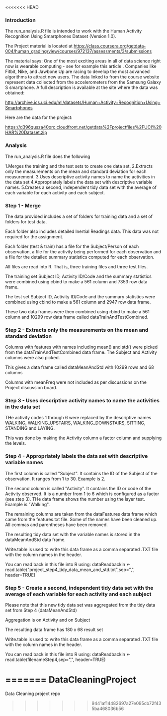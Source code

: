 <<<<<<< HEAD
### Introduction 

The run_analysis.R file is intended to work with the Human Activity Recognition 
Using Smartphones Dataset (Version 1.0).   

The Project material is located at 
https://class.coursera.org/getdata-004/human_grading/view/courses/972137/assessments/3/submissions


The material says: 
One of the most exciting areas in all of data science right now is wearable computing - see for example  this article . Companies like Fitbit, Nike, and Jawbone Up are racing to develop the most advanced algorithms to attract new users. The data linked to from the course website represent data collected from the accelerometers from the Samsung Galaxy S smartphone. A full description is available at the site where the data was obtained: 

http://archive.ics.uci.edu/ml/datasets/Human+Activity+Recognition+Using+Smartphones

Here are the data for the project: 

https://d396qusza40orc.cloudfront.net/getdata%2Fprojectfiles%2FUCI%20HAR%20Dataset.zip 

###  Analysis

The run_analysis.R file does the following

1.Merges the training and the test sets to create one data set.
2.Extracts only the measurements on the mean and standard deviation for each measurement. 
3.Uses descriptive activity names to name the activities in the data set
4.Appropriately labels the data set with descriptive variable names. 
5.Creates a second, independent tidy data set with the average of each variable for each activity and each subject. 

### Step 1 - Merge
The data provided includes a set of folders for training data and a set of folders for test data.

Each folder also includes detailed Inertial Readings data.  This data was not required for the assignment.

Each folder (test & train) has a file for the Subject/Person of each observation, a file for the activity being performed for each observation and a file for the detailed summary statistics computed for each observation.

All files are read into R.  That is, three training files and three test files.

The training set Subject ID, Activity ID/Code and the summary statistics were combined using cbind to make a 561 column and 7353 row data frame.

The test set Subject ID, Activity ID/Code and the summary statistics were combined using cbind to make a 561 column and 2947 row data frame.

These two data frames were then combined using rbind to make a 561 column and 10299 row data frame called dataTrainAndTestCombined.


### Step 2 - Extracts only the measurements on the mean and standard deviation

Columns with features with names including mean() and std() were picked from the dataTrainAndTestCombined data frame.  The Subject and Activity columns were also picked.

This gives a data frame called dataMeanAndStd with 10299 rows and 68 columns

Columns with meanFreq were not included as per discussions on the Project discussion board.


### Step 3 - Uses descriptive activity names to name the activities in the data set

THe activity codes 1 through 6 were replaced by the descriptive names WALKING, WALKING_UPSTAIRS, WALKING_DOWNSTAIRS, SITTING, STANDING and LAYING.

This was done by making the Activity column a factor column and supplying the levels.


### Step 4 - Appropriately labels the data set with descriptive variable names

The first column is called "Subject".  It contains the ID of the Subject of the observation.  It ranges from 1 to 30.  Example is 2.

The second column is called "Activity".  It contains the ID or code of the Activity observed.  It is a number from 1 to 6 which is configured as a factor (see step 3).  THe data frame shows the number using the layer test.  Example is "Walking".

The remaining columns are taken from the dataFeatures data frame which came from the features.txt file.  Some of the names have been cleaned up.  All commas and parentheses have been removed.

The resulting tidy data set with the variable names is stored in the dataMeanAndStd data frame.

Write.table is used to write this data frame as a comma separated .TXT file with the column names in the header.

You can read back in this file into R using:
dataReadbackin <- read.table("project_step4_tidy_data_mean_and_std.txt",sep=",", header=TRUE)


### Step 5  - Create a second, independent tidy data set with the average of each variable for each activity and each subject

Please note that this new tidy data set was aggregated from the tidy data set from Step 4 (dataMeanAndStd)

Aggregation is on Activity and on Subject

The resulting data frame has 180 x 68 result set

Write.table is used to write this data frame as a comma separated .TXT file with the column names in the header.

You can read back in this file into R using:
dataReadbackin <- read.table(filenameStep4,sep=",", header=TRUE)


=======
DataCleaningProject
===================

Data Cleaning project repo
>>>>>>> 9441af14482697a27e095cb72f435ba468036b56
